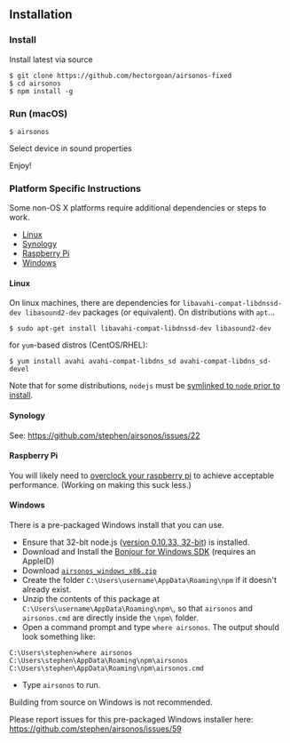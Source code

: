 Installation
------------

### Install

Install latest via source

```
$ git clone https://github.com/hectorgoan/airsonos-fixed
$ cd airsonos
$ npm install -g
```

### Run (macOS)

```
$ airsonos
```

Select device in sound properties

Enjoy!



### Platform Specific Instructions

Some non-OS X platforms require additional dependencies or steps to work.

- [Linux](#linux)
- [Synology](#synology)
- [Raspberry Pi](#raspberry-pi)
- [Windows](#windows)

#### Linux

On linux machines, there are dependencies for `libavahi-compat-libdnssd-dev libasound2-dev` packages (or equivalent). On distributions with `apt`...
```
$ sudo apt-get install libavahi-compat-libdnssd-dev libasound2-dev
```
for `yum`-based distros (CentOS/RHEL):
```
$ yum install avahi avahi-compat-libdns_sd avahi-compat-libdns_sd-devel
```

Note that for some distributions, `nodejs` must be [symlinked to `node` prior to install](https://github.com/stephen/airsonos/issues/90).

#### Synology

See: https://github.com/stephen/airsonos/issues/22

#### Raspberry Pi

You will likely need to [overclock your raspberry pi](https://github.com/stephen/airsonos/issues/42) to achieve acceptable performance. (Working on making this suck less.)

#### Windows

There is a pre-packaged Windows install that you can use.

- Ensure that 32-bit node.js ([version 0.10.33, 32-bit](http://nodejs.org/dist/v0.10.33/node-v0.10.33-x86.msi)) is installed.
- Download and Install the [Bonjour for Windows SDK](https://developer.apple.com/downloads/index.action?q=Bonjour%20SDK%20for%20Windows#) (requires an AppleID)
- Download [`airsonos_windows_x86.zip`](https://github.com/stephen/airsonos/releases/tag/0.0.19)
- Create the folder `C:\Users\username\AppData\Roaming\npm` if it doesn't already exist.
- Unzip the contents of this package at `C:\Users\username\AppData\Roaming\npm\`, so that `airsonos` and `airsonos.cmd` are directly inside the `\npm\` folder.
- Open a command prompt and type `where airsonos`. The output should look something like:
```
C:\Users\stephen>where airsonos
C:\Users\stephen\AppData\Roaming\npm\airsonos
C:\Users\stephen\AppData\Roaming\npm\airsonos.cmd
```
- Type `airsonos` to run.

Building from source on Windows is not recommended.

Please report issues for this pre-packaged Windows installer here: https://github.com/stephen/airsonos/issues/59


